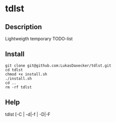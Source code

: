 # tdlst

## Description

Lightweigth temporary TODO-list

## Install

```
git clone git@github.com:LukasDaxecker/tdlst.git
cd tdlst
chmod +x install.sh
./install.sh
cd ..
rm -rf tdlst
```

## Help

tdlst \[-C | -d|-f <ID> | -D|-F <TITLE> | -A <TITLE \[DESC DEADLINE\]>\] 

* none ... Prints current list
* -C   ... Prints list of completed tasks
* -d <ID> ... Delete task given ID
* -f <ID> ... Finish task given ID
* -D <TITLE> ... Delete task given title
* -F <TITLE> ... Finish task with given title
* -A <PARAM> ... Add task
  * PARAM:
  * TITLE     ... Title of task
  * DESC      ... Task description
  * DEADLINE  ... Deadline   
